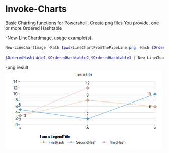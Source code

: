 # Invoke-Charts
Basic Charting functions for Powershell.
Create png files
You provide, one or more Ordered Hashtable

-New-LineChartImage, usage example(s):
```powershell
New-LineChartImage -Path $pwd\LineChartFromThePipeLine.png -Hash $OrderedHashtable1,$OrderedHashtable2,$OrderedHashtable3 -Title "I am aTitle" -Legend -LegendTitle 'I am a LegendTitle' -LegendText "FirstHash","SecondHash","ThirdHash"
```
```powershell
$OrderedHashtable1,$OrderedHashtable2,$OrderedHashtable3 | New-LineChartImage -Path $pwd\LineChartFromThePipeLine.png -Title "I am aTitle" -Legend -LegendTitle 'I am a LegendTitle' -LegendText "FirstHash","SecondHash","ThirdHash"
```

-png result
![Image of New-LineChartImage](https://github.com/LxLeChat/Invoke-Charts/blob/master/LineChartFromThePipeLine.png)


